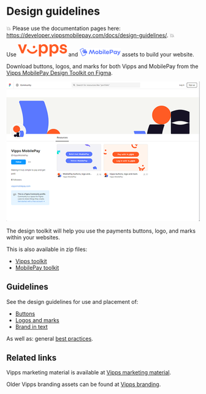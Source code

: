 <!-- START_METADATA
---
title: Design guidelines for Vipps MobilePay
sidebar_label: Overview
sidebar_position: 1
hide_table_of_contents: true
pagination_next: null
pagination_prev: null
---
END_METADATA -->

# Design guidelines

<!-- START_COMMENT -->
💥 Please use the documentation pages here: <https://developer.vippsmobilepay.com/docs/design-guidelines/>. 💥
<!-- END_COMMENT -->

Use ![Vipps](images/vipps/logo.svg) and ![MobilePay](images/mobilepay/MP_logo.png) assets to build your website.

Download buttons, logos, and marks for both Vipps and MobilePay from the [Vipps MobilePay Design Toolkit on Figma](https://www.figma.com/@vippsmobilepay).

[![Vipps MobilePay Design Toolkit on Figma](images/vmp_figma.png)](https://www.figma.com/@vippsmobilepay)

The design toolkit will help you use the payments buttons, logo, and marks within your websites.

This is also available in zip files:

* [Vipps toolkit](/downloads/vipps-design-toolkit.zip)
* [MobilePay toolkit](/downloads/mobilepay-design-toolkit.zip)

## Guidelines

See the design guidelines for use and placement of:

* [Buttons](buttons.md)
* [Logos and marks](logo-and-mark.md)
* [Brand in text](text-guidelines.md)

As well as: general [best practices](best-practices.md).

## Related links

Vipps marketing material is available at [Vipps marketing material](https://www.vipps.no/markedsmateriell/).

Older Vipps branding assets can be found at [Vipps branding](https://brand.vipps.no/).
